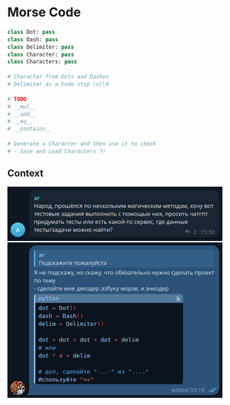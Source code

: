 # Morse Code
```python
class Dot: pass
class Dash: pass
class Delimiter: pass
class Character: pass
class Characters: pass

# Character from Dots and Dashes
# Delimiter as a Code stop \n|\0

# TODO
# __mul__
# __add__
# __eq__
# __contains__

# Generate a Character and then use it to check
# - Save and Load Characters ?!
```

## Context
![aa](./docs/a.png)
![bb](./docs/b.png)